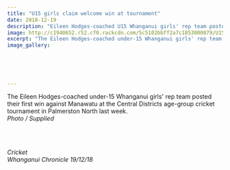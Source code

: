 ```yaml
---
title: "U15 girls claim welcome win at tournament"
date: 2018-12-19
description: "Eileen Hodges-coached U15 Whanganui girls' rep team posted their first win against Manawatu at the Central Districts..."
image: http://c1940652.r52.cf0.rackcdn.com/5c5102bbff2a7c1853000879/U15-girls-chron-19-dec-2018.jpg
excerpt: "The Eileen Hodges-coached under-15 Whanganui girls' rep team posted their first win against Manawatu at the Central Districts age-group cricket tournament in Palmerston North."
image_gallery:
    
    
    
    
    
---
```


<p>The Eileen Hodges-coached under-15 Whanganui girls' rep team posted their first win against Manawatu at the Central Districts age-group cricket tournament in Palmerston North last week.<br /><em>Photo / Supplied<br /><br /></em></p>
<p><em><img src=http://c1940652.r52.cf0.rackcdn.com/5c510355ff2a7c185300087b/U15-girls-write-up-chron-19-dec-2018.jpg alt="" /></em></p>
<p><em><br />Cricket<br />Whanganui Chronicle 19/12/18</em></p>


